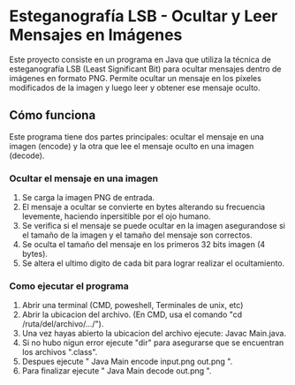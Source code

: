 # Esteganografía LSB - Ocultar y Leer Mensajes en Imágenes

Este proyecto consiste en un programa en Java que utiliza la técnica de esteganografía LSB (Least Significant Bit) para ocultar mensajes dentro de imágenes en formato PNG. Permite ocultar un mensaje en los píxeles modificados de la imagen y luego leer y obtener ese mensaje oculto.

## Cómo funciona

Este programa tiene dos partes principales: ocultar el mensaje en una imagen (encode) y la otra que lee el mensaje oculto en una imagen (decode).

### Ocultar el mensaje en una imagen

1. Se carga la imagen PNG de entrada.
2. El mensaje a ocultar se convierte en bytes alterando su frecuencia levemente, haciendo inpersitible por el ojo humano.
3. Se verifica si el mensaje se puede ocultar en la imagen asegurandose si el tamaño de la imagen y el tamaño del mensaje son correctos.
4. Se oculta el tamaño del mensaje en los primeros 32 bits imagen (4 bytes).
5. Se altera el ultimo digito de cada bit para lograr realizar el ocultamiento.

### Como ejecutar el programa

1. Abrir una terminal (CMD, poweshell, Terminales de unix, etc)
2. Abrir la ubicacion del archivo. (En CMD, usa el comando "cd /ruta/del/archivo/.../").
3. Una vez hayas abierto la ubicacion del archivo ejecute: Javac Main.java.
4. Si no hubo nigun error ejecute "dir" para asegurarse que se encuentran los archivos ".class".
5. Despues ejecute " Java Main encode <mensaje a ocultar> input.png out.png ".
6. Para finalizar ejecute " Java Main decode out.png ".




